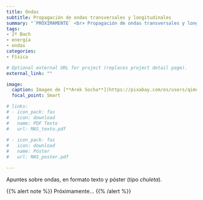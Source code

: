 ```yaml
---
title: Ondas
subtitle: Propagación de ondas transversales y longitudinales
summary: "`PRÓXIMAMENTE` <br> Propagación de ondas transversales y longitudinales. Ecuación de las ondas armónicas. Energía e intensidad. Sonido y luz."
tags:
- 2º Bach
- energía
- ondas
categories:
- Física

# Optional external URL for project (replaces project detail page).
external_link: ""

image:
  caption: Imagen de [**Arek Socha**](https://pixabay.com/es/users/qimono-1962238/) en [Pixabay](https://pixabay.com/es/)
  focal_point: Smart

# links:
# - icon_pack: fas
#   icon: download
#   name: PDF Texto
#   url: MAS_texto.pdf
  
# - icon_pack: fas
#   icon: download
#   name: Póster
#   url: MAS_poster.pdf

---
```


<!-- <iframe src="https://phet.colorado.edu/sims/html/waves-intro/latest/waves-intro_es.html" width="800" height="600" scrolling="no" allowfullscreen></iframe>

<iframe src="https://phet.colorado.edu/sims/html/wave-on-a-string/latest/wave-on-a-string_es.html" width="800" height="600" scrolling="no" allowfullscreen></iframe> -->

Apuntes sobre ondas, en formato texto y póster (tipo _chuleta_).

{{% alert note %}}
Próximamente...
{{% /alert %}}